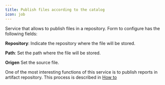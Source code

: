 ```yaml
---
title: Publish files according to the catalog
icon: job
---
```

Service that allows to publish files in a repository. Form to configure has the following fields:

 **Repository**: Indicate the repository where the file will be stored.

 **Path**: Set the path where the file will be stored.

 **Origen** Set the source file.

One of the most interesting functions of this service is to publish reports in artifact repository. This process is described in [How to](how-to/publish-reports)
